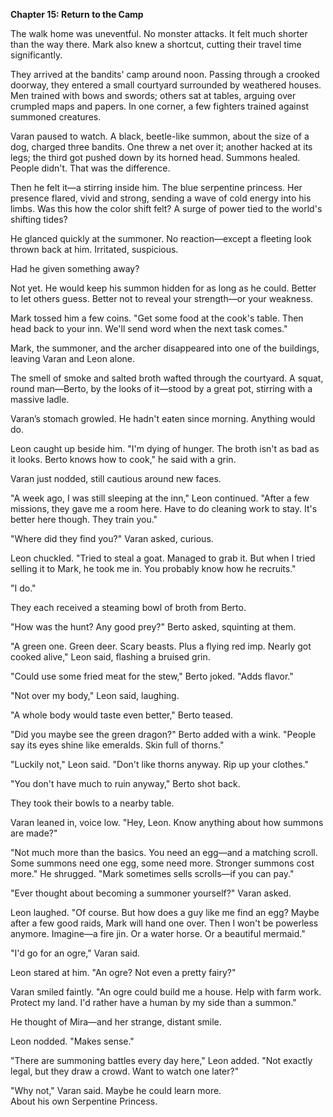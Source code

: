 **Chapter 15: Return to the Camp**

The walk home was uneventful. No monster attacks. It felt much shorter than the way there. Mark also knew a shortcut, cutting their travel time significantly.

They arrived at the bandits' camp around noon. Passing through a crooked doorway, they entered a small courtyard surrounded by weathered houses. Men trained with bows and swords; others sat at tables, arguing over crumpled maps and papers. In one corner, a few fighters trained against summoned creatures.

Varan paused to watch. A black, beetle-like summon, about the size of a dog, charged three bandits. One threw a net over it; another hacked at its legs; the third got pushed down by its horned head. Summons healed. People didn't. That was the difference.

Then he felt it—a stirring inside him. The blue serpentine princess. Her presence flared, vivid and strong, sending a wave of cold energy into his limbs. Was this how the color shift felt? A surge of power tied to the world's shifting tides?

He glanced quickly at the summoner. No reaction—except a fleeting look thrown back at him. Irritated, suspicious.

Had he given something away?

Not yet. He would keep his summon hidden for as long as he could. Better to let others guess. Better not to reveal your strength—or your weakness.

Mark tossed him a few coins. "Get some food at the cook's table. Then head back to your inn. We'll send word when the next task comes."

Mark, the summoner, and the archer disappeared into one of the buildings, leaving Varan and Leon alone.

The smell of smoke and salted broth wafted through the courtyard. A squat, round man—Berto, by the looks of it—stood by a great pot, stirring with a massive ladle.

Varan’s stomach growled. He hadn't eaten since morning. Anything would do.

Leon caught up beside him. "I'm dying of hunger. The broth isn't as bad as it looks. Berto knows how to cook," he said with a grin.

Varan just nodded, still cautious around new faces.

"A week ago, I was still sleeping at the inn," Leon continued. "After a few missions, they gave me a room here. Have to do cleaning work to stay. It's better here though. They train you."

"Where did they find you?" Varan asked, curious.

Leon chuckled. "Tried to steal a goat. Managed to grab it. But when I tried selling it to Mark, he took me in. You probably know how he recruits."

"I do."

They each received a steaming bowl of broth from Berto.

"How was the hunt? Any good prey?" Berto asked, squinting at them.

"A green one. Green deer. Scary beasts. Plus a flying red imp. Nearly got cooked alive," Leon said, flashing a bruised grin.

"Could use some fried meat for the stew," Berto joked. "Adds flavor."

"Not over my body," Leon said, laughing.

"A whole body would taste even better," Berto teased.

"Did you maybe see the green dragon?" Berto added with a wink. "People say its eyes shine like emeralds. Skin full of thorns."

"Luckily not," Leon said. "Don't like thorns anyway. Rip up your clothes."

"You don't have much to ruin anyway," Berto shot back.

They took their bowls to a nearby table.

Varan leaned in, voice low. "Hey, Leon. Know anything about how summons are made?"

"Not much more than the basics. You need an egg—and a matching scroll. Some summons need one egg, some need more. Stronger summons cost more." He shrugged. "Mark sometimes sells scrolls—if you can pay."

"Ever thought about becoming a summoner yourself?" Varan asked.

Leon laughed. "Of course. But how does a guy like me find an egg? Maybe after a few good raids, Mark will hand one over. Then I won't be powerless anymore. Imagine—a fire jin. Or a water horse. Or a beautiful mermaid."

"I'd go for an ogre," Varan said.

Leon stared at him. "An ogre? Not even a pretty fairy?"

Varan smiled faintly. "An ogre could build me a house. Help with farm work. Protect my land. I'd rather have a human by my side than a summon."

He thought of Mira—and her strange, distant smile.

Leon nodded. "Makes sense."

"There are summoning battles every day here," Leon added. "Not exactly legal, but they draw a crowd. Want to watch one later?"

"Why not," Varan said. Maybe he could learn more.  
About his own Serpentine Princess.
